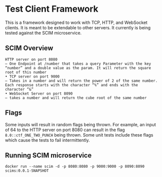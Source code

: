 # Test Client Framework

This is a framework designed to work with TCP, HTTP, and WebSocket clients. It is meant to be extendable to other servers. 
It currently is being tested against the SCIM microservice.

## SCIM Overview

    HTTP server on port 8080
    – One Endpoint at /number that takes a query Parameter with the key
    “number” and a double value as the param. It will return the square
    root of this number
    • TCP server on port 9000
    – Takes in a number and will return the power of 2 of the same number.
    Each response starts with the character “%” and ends with the
    character “&”
    • WebSocket Server on port 8090
    – takes a number and will return the cube root of the same number
    
## Flags

Some inputs will result in random flags being thrown. For example, an input of 64 to the HTTP server on port 8080 can 
result in the flag `8.0::ctf_ONE_TWO_PUNCH` being thrown. Some unit tests include these flags which cause the tests to 
fail intermittently.    


## Running SCIM microservice

`docker run --name scim -d -p 8080:8080 -p 9000:9000 -p 8090:8090 scims:0.0.1-SNAPSHOT`